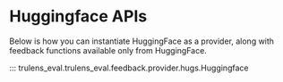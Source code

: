 # Huggingface APIs

Below is how you can instantiate HuggingFace as a provider, along with feedback functions available only from HuggingFace.

::: trulens_eval.trulens_eval.feedback.provider.hugs.Huggingface
